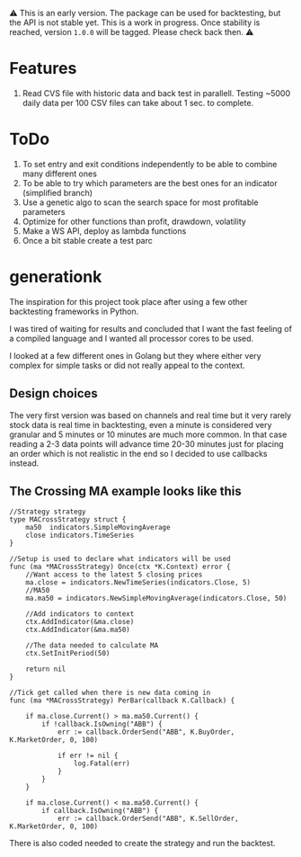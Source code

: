 ⚠️ This is an early version. The package can be used for backtesting, but the API is not stable yet. This is a work in progress. Once stability is reached, version `1.0.0` will be tagged. Please check back then. ⚠️

# Features

1. Read CVS file with historic data and back test in parallell. Testing ~5000 daily data per 100 CSV files can take about 1 sec. to complete.

# ToDo

1. To set entry and exit conditions independently to be able to combine many different ones
2. To be able to try which parameters are the best ones for an indicator (simplified branch)
3. Use a genetic algo to scan the search space for most profitable parameters
4. Optimize for other functions than profit, drawdown, volatility
5. Make a WS API, deploy as lambda functions
6. Once a bit stable create a test parc 

# generationk
The inspiration for this project took place after using a few other backtesting frameworks in Python. 

I was tired of waiting for results and concluded that I want the fast feeling of a compiled language and I wanted all processor cores to be used.

I looked at a few different ones in Golang but they where either very complex for simple tasks or did not really appeal to the context.

## Design choices
The very first version was based on channels and real time but it very rarely stock data is real time in backtesting, even a minute is considered very granular and 5 minutes or 10 minutes are much more common. In that case reading a 2-3 data points will advance time 20-30 minutes just for placing an order which is not realistic in the
end so I decided to use callbacks instead.

## The Crossing MA example looks like this
```golang
//Strategy strategy
type MACrossStrategy struct {
	ma50  indicators.SimpleMovingAverage
	close indicators.TimeSeries
}

//Setup is used to declare what indicators will be used
func (ma *MACrossStrategy) Once(ctx *K.Context) error {
	//Want access to the latest 5 closing prices
	ma.close = indicators.NewTimeSeries(indicators.Close, 5)
	//MA50
	ma.ma50 = indicators.NewSimpleMovingAverage(indicators.Close, 50)

	//Add indicators to context
	ctx.AddIndicator(&ma.close)
	ctx.AddIndicator(&ma.ma50)

	//The data needed to calculate MA
	ctx.SetInitPeriod(50)

	return nil
}

//Tick get called when there is new data coming in
func (ma *MACrossStrategy) PerBar(callback K.Callback) {

	if ma.close.Current() > ma.ma50.Current() {
		if !callback.IsOwning("ABB") {
			err := callback.OrderSend("ABB", K.BuyOrder, K.MarketOrder, 0, 100)

			if err != nil {
				log.Fatal(err)
			}
		}
	}

	if ma.close.Current() < ma.ma50.Current() {
		if callback.IsOwning("ABB") {
			err := callback.OrderSend("ABB", K.SellOrder, K.MarketOrder, 0, 100)
```

There is also coded needed to create the strategy and run the backtest.
